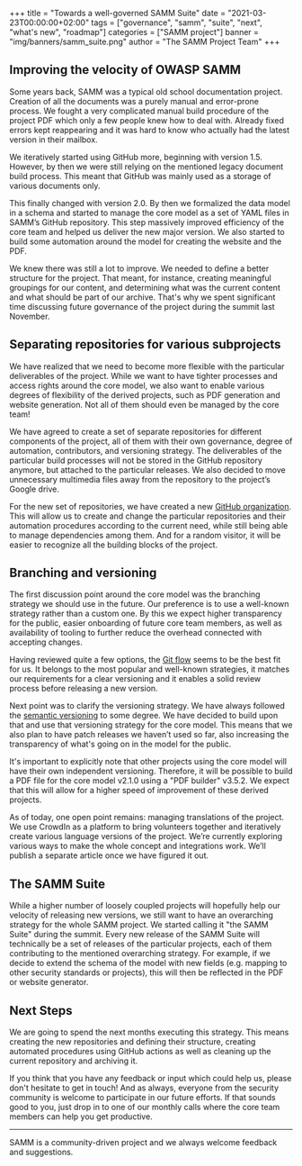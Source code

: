 +++
title = "Towards a well-governed SAMM Suite"
date = "2021-03-23T00:00:00+02:00"
tags = ["governance", "samm", "suite", "next", "what's new", "roadmap"]
categories = ["SAMM project"]
banner = "img/banners/samm_suite.png"
author = "The SAMM Project Team"
+++

## Improving the velocity of OWASP SAMM

Some years back, SAMM was a typical old school documentation project. Creation of all the documents was a purely manual and error-prone process. We fought a very complicated manual build procedure of the project PDF which only a few people knew how to deal with. Already fixed errors kept reappearing and it was hard to know who actually had the latest version in their mailbox. 

We iteratively started using GitHub more, beginning with version 1.5. However, by then we were still relying on the mentioned legacy document build process. This meant that GitHub was mainly used as a storage of various documents only. 

This finally changed with version 2.0. By then we formalized the data model in a schema and started to manage the core model as a set of YAML files in SAMM’s GitHub repository. This step massively improved efficiency of the core team and helped us deliver the new major version. We also started to build some automation around the model for creating the website and the PDF. 

We knew there was still a lot to improve. We needed to define a better structure for the project. That meant, for instance, creating meaningful groupings for our content, and determining what was the current content and what should be part of our archive. That's why we spent significant time discussing future governance of the project during the summit last November. 

## Separating repositories for various subprojects

We have realized that we need to become more flexible with the particular deliverables of the project. While we want to have tighter processes and access rights around the core model, we also want to enable various degrees of flexibility of the derived projects, such as PDF generation and website generation. Not all of them should even be managed by the core team! 

We have agreed to create a set of separate repositories for different components of the project, all of them with their own governance, degree of automation, contributors, and versioning strategy. The deliverables of the particular build processes will not be stored in the GitHub repository anymore, but attached to the particular releases. We also decided to move unnecessary multimedia files away from the repository to the project’s Google drive. 

For the new set of repositories, we have created a new [GitHub organization](https://github.com/owaspsamm). This will allow us to create and change the particular repositories and their automation procedures according to the current need, while still being able to manage dependencies among them. And for a random visitor, it will be easier to recognize all the building blocks of the project. 

## Branching and versioning

The first discussion point around the core model was the branching strategy we should use in the future. Our preference is to use a well-known strategy rather than a custom one. By this we expect higher transparency for the public, easier onboarding of future core team members, as well as availability of tooling to further reduce the overhead connected with accepting changes. 

Having reviewed quite a few options, the [Git flow](https://github.com/nvie/gitflow) seems to be the best fit for us. It belongs to the most popular and well-known strategies, it matches our requirements for a clear versioning and it enables a solid review process before releasing a new version. 

Next point was to clarify the versioning strategy. We have always followed the [semantic versioning](https://semver.org/) to some degree. We have decided to build upon that and use that versioning strategy for the core model. This means that we also plan to have patch releases we haven’t used so far, also increasing the transparency of what's going on in the model for the public. 

It's important to explicitly note that other projects using the core model will have their own independent versioning. Therefore, it will be possible to build a PDF file for the core model v2.1.0 using a "PDF builder" v3.5.2. We expect that this will allow for a higher speed of improvement of these derived projects. 

As of today, one open point remains: managing translations of the project. We use CrowdIn as a platform to bring volunteers together and iteratively create various language versions of the project. We’re currently exploring various ways to make the whole concept and integrations work. We’ll publish a separate article once we have figured it out.

## The SAMM Suite

While a higher number of loosely coupled projects will hopefully help our velocity of releasing new versions, we still want to have an overarching strategy for the whole SAMM project. We started calling it "the SAMM Suite" during the summit. Every new release of the SAMM Suite will technically be a set of releases of the particular projects, each of them contributing to the mentioned overarching strategy. For example, if we decide to extend the schema of the model with new fields (e.g. mapping to other security standards or projects), this will then be reflected in the PDF or website generator.

## Next Steps

We are going to spend the next months executing this strategy. This means creating the new repositories and defining their structure, creating automated procedures using GitHub actions as well as cleaning up the current repository and archiving it. 

If you think that you have any feedback or input which could help us, please don't hesitate to get in touch! And as always, everyone from the security community is welcome to participate in our future efforts. If that sounds good to you, just drop in to one of our monthly calls where the core team members can help you get productive.


---

SAMM is a community-driven project and we always welcome feedback and suggestions.
